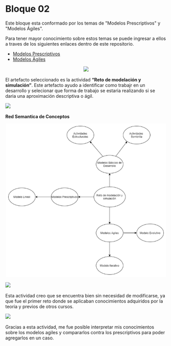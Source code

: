 # Bloque 02

Este bloque esta conformado por los temas de "Modelos Prescriptivos" y "Modelos Ágiles".

Para tener mayor conocimiento sobre estos temas se puede ingresar a ellos a traves de los siguientes enlaces dentro de este repositorio.
- <a href="https://github.com/srgiola/Portafolio_IngSoftware/tree/master/01%20-%20Introducci%C3%B3n%20a%20la%20Ingenier%C3%ADa%20de%20Software" 
    target=”_blank”>Modelos Prescriptivos</a>
- <a href="https://github.com/srgiola/Portafolio_IngSoftware/tree/master/01%20-%20Introducci%C3%B3n%20a%20la%20Ingenier%C3%ADa%20de%20Software" 
    target=”_blank”>Modelos Ágiles</a>

<p align="center">
<img
    src="https://media.istockphoto.com/vectors/agile-vs-waterfall-methodology-for-software-development-life-cycle-vector-id1336228205?k=20&m=1336228205&s=612x612&w=0&h=uwNKYNwohuCsxsHijVPMMOjUGPPntJydghI5Kscs-Eo="
    width="400px"
/>
 </p>

El artefacto seleccionado es la actividad **“Reto de modelación y simulación”**. Este artefacto ayudo a identificar como trabajr en un desarrollo y selecionar que forma de trabajo se estaria realizando si se daria una aproximación descriptiva o ágil.</br>

<p align="left">
<img
    src="https://www.docirs.cl/images/grafo_equivalente_logo_estructurado.jpg"
    width="75px"
/>

**Red Semantica de Conceptos**
<p align="center">
<img
    src="https://github.com/srgiola/Portafolio_IngSoftware/blob/v2.3.0/Bloque%2002/Red%20Semantica.png"
    width="500px"
/>

<p align="left">
<img
    src="https://blog.pro-optim.com/wp-content/uploads/noun_continuous-improvement_1326963.png"
    width="50px"
/>

Esta actividad creo que se encuentra bien sin necesidad de modificarse, ya que fue el primer reto donde se aplicaban conocimientos adquiridos por la teoria y previos de otros cursos.
 
 </p>
 <p align="left">
<img
    src="https://i.pinimg.com/564x/e9/3b/7c/e93b7c713430bf42f7c03aba0331bcb0.jpg"
    width="75px"
/>
 </p>
 
Gracias a esta actividad, me fue posible interpretar mis conocimientos sobre los modelos agiles y compararlos contra los prescriptivos para poder agregarlos en un caso.
